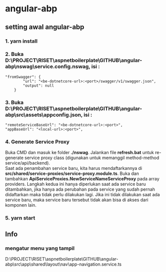 # angular-abp
## setting awal angular-abp
### 1. yarn install
### 2. Buka D:\PROJECT\RISET\aspnetboilerplate\GITHUB\angular-abp\nswag\service.config.nswag, isi :
```
"fromSwagger": {
        "url": "<be-dotnetcore-url>:<port>/swagger/v1/swagger.json",
        "output": null
    }
```
### 3. Buka D:\PROJECT\RISET\aspnetboilerplate\GITHUB\angular-abp\src\assets\appconfig.json, isi :
```
"remoteServiceBaseUrl": "<be-dotnetcore-url>:<port>",
"appBaseUrl": "<local-url>:<port>",
```
### 4. Generate Service Proxy
Buka CMD dan masuk ke folder **./nswag**. Jalankan file **refresh.bat** untuk re-generate service proxy class (digunakan untuk memanggil method-method service/api/backend).
<br/>
Saat ada penambahan service baru, kita harus mendaftarkannya di **src/shared/service-proxies/service-proxy.module.ts**. Buka dan tambahkan **ApiServiceProxies.NewServiceNameServiceProxy** pada array providers.
Langkah kedua ini hanya diperlukan saat ada service baru ditambahkan, jika hanya ada perubahan pada service yang sudah pernah didaftarkan maka tidak perlu dilakukan lagi. Jika ini tidak dilakukan saat ada service baru, maka service baru tersebut tidak akan bisa di akses dari komponen lain.
### 5. yarn start
## Info
### mengatur menu yang tampil
D:\PROJECT\RISET\aspnetboilerplate\GITHUB\angular-abp\src\app\shared\layout\nav\app-navigation.service.ts
